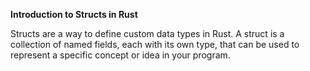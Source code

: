 **Introduction to Structs in Rust**

Structs are a way to define custom data types in Rust. A struct is a collection of named fields, each with its own type, that can be used to represent a specific concept or idea in your program.